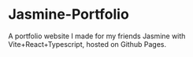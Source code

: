 # Jasmine-Portfolio
A portfolio website I made for my friends Jasmine with Vite+React+Typescript, hosted on Github Pages.

